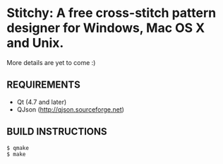 Stitchy: A free cross-stitch pattern designer for Windows, Mac OS X and Unix.
=============================================================================

More details are yet to come :)

REQUIREMENTS
------------

 * Qt (4.7 and later)
 * QJson (http://qjson.sourceforge.net)

BUILD INSTRUCTIONS
------------------

    $ qmake
    $ make
